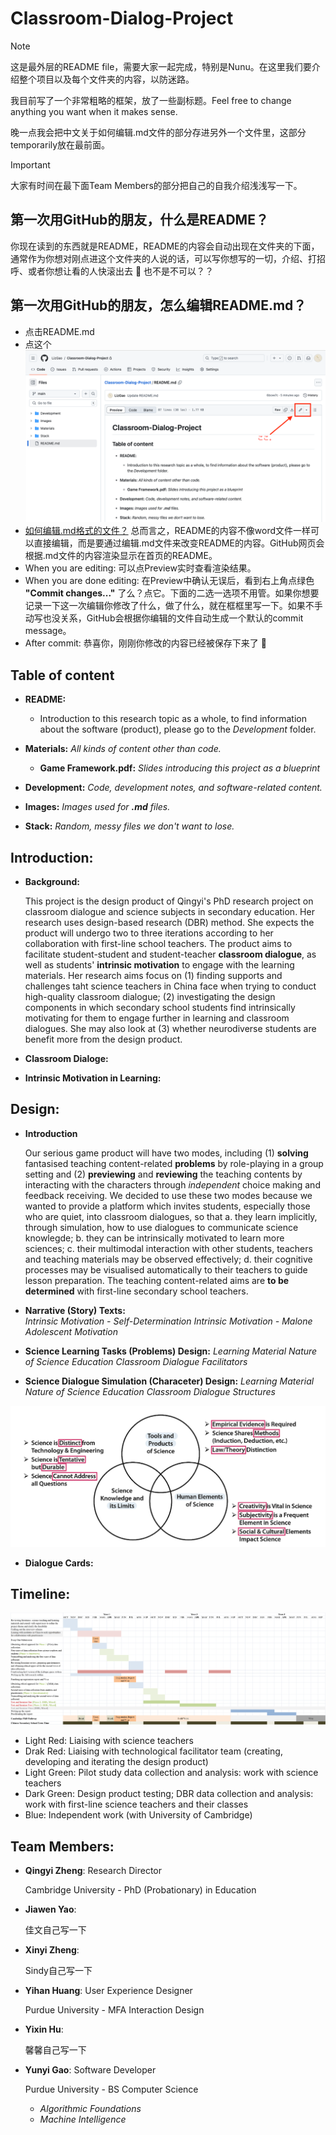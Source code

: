 # Classroom-Dialog-Project


> [!NOTE]
> 这是最外层的README file，需要大家一起完成，特别是Nunu。在这里我们要介绍整个项目以及每个文件夹的内容，以防迷路。
> 
> 我目前写了一个非常粗略的框架，放了一些副标题。Feel free to change anything you want when it makes sense.
> 
> 晚一点我会把中文关于如何编辑.md文件的部分存进另外一个文件里，这部分temporarily放在最前面。

> [!IMPORTANT]
> 大家有时间在最下面Team Members的部分把自己的自我介绍浅浅写一下。


## 第一次用GitHub的朋友，什么是README？

你现在读到的东西就是README，README的内容会自动出现在文件夹的下面，通常作为你想对刚点进这个文件夹的人说的话，可以写你想写的一切，介绍、打招呼、或者你想让看的人快滚出去 :cursing_face: 也不是不可以？？

## 第一次用GitHub的朋友，怎么编辑README.md？

* 点击README.md
* 点这个
   ![Team-Roles](Images/How-to-Edit-README.png)
* [如何编辑.md格式的文件？](https://docs.github.com/en/get-started/writing-on-github/getting-started-with-writing-and-formatting-on-github/basic-writing-and-formatting-syntax)
  总而言之，README的内容不像word文件一样可以直接编辑，而是要通过编辑.md文件来改变README的内容。GitHub网页会根据.md文件的内容渲染显示在首页的README。
* When you are editing: 可以点Preview实时查看渲染结果。
* When you are done editing: 在Preview中确认无误后，看到右上角点绿色 **"Commit changes..."** 了么？点它。下面的二选一选项不用管。如果你想要记录一下这一次编辑你修改了什么，做了什么，就在框框里写一下。如果不手动写也没关系，GitHub会根据你编辑的文件自动生成一个默认的commit message。
* After commit: 恭喜你，刚刚你修改的内容已经被保存下来了 :japanese_ogre:


## Table of content

* **README:**
  - Introduction to this research topic as a whole, to find information about the software (product), please go to the _Development_ folder.
    
* **Materials:** _All kinds of content other than code._
  - **Game Framework.pdf:** _Slides introducing this project as a blueprint_
 
* **Development:** _Code, development notes, and software-related content._

* **Images:** _Images used for **.md** files._

* **Stack:** _Random, messy files we don't want to lose._




## Introduction:

* **Background:**
  
  This project is the design product of Qingyi's PhD research project on classroom dialogue and science subjects in secondary education. Her research uses design-based research (DBR) method. She expects the product will undergo two to three iterations according to her collaboration with first-line school teachers. The product aims to facilitate student-student and student-teacher **classroom dialogue**, as well as students' **intrinsic motivation** to engage with the learning materials. Her research aims focus on (1) finding supports and challenges taht science teachers in China face when trying to conduct high-quality classroom dialogue; (2) investigating the design components in which secondary school students find intrinsically motivating for them to engage further in learning and classroom dialogues. She may also look at (3) whether neurodiverse students are benefit more from the design product.

* **Classroom Dialoge:**


* **Intrinsic Motivation in Learning:**








## Design:

* **Introduction**

  Our serious game product will have two modes, including (1) **solving** fantasised teaching content-related **problems** by role-playing in a group setting and (2) **previewing** and **reviewing** the teaching contents by interacting with the characters through *independent* choice making and feedback receiving. We decided to use these two modes because we wanted to provide a platform which invites students, especially those who are quiet, into classroom dialogues, so that a. they learn implicitly, through simulation, how to use dialogues to communicate science knowlegde; b. they can be intrinsically motivated to learn more sciences; c. their multimodal interaction with other students, teachers and teaching materials may be observed effectively; d. their cognitive processes may be visualised automatically to their teachers to guide lesson preparation. The teaching content-related aims are **to be determined** with first-line secondary school teachers.


* **Narrative (Story) Texts:**   
   *Intrinsic Motivation - Self-Determination*
   *Intrinsic Motivation - Malone*
   *Adolescent Motivation*

* **Science Learning Tasks (Problems) Design:**
   *Learning Material*
   *Nature of Science Education*
   *Classroom Dialogue Facilitators*

* **Science Dialogue Simulation (Characeter) Design:**
   *Learning Material*
   *Nature of Science Education*
   *Classroom Dialogue Structures*
  

![Team-Roles](Images/Theory-of-Character-Design.jpg)

* **Dialogue Cards:**










## Timeline:

![Timeline](Images/Timeline_V24_10_27.png)

- Light Red: Liaising with science teachers
- Drak Red: Liaising with technological facilitator team (creating, developing and iterating the design product)
- Light Green: Pilot study data collection and analysis: work with science teachers
- Dark Green: Design product testing; DBR data collection and analysis: work with first-line science teachers and their classes
- Blue: Independent work (with University of Cambridge)






## Team Members:

* **Qingyi Zheng**: Research Director

    Cambridge University - PhD (Probationary) in Education
  
* **Jiawen Yao**:

    佳文自己写一下

* **Xinyi Zheng**:

    Sindy自己写一下
 
* **Yihan Huang**: User Experience Designer

   Purdue University - MFA Interaction Design

* **Yixin Hu**:

    馨馨自己写一下

* **Yunyi Gao**: Software Developer
  
   Purdue University - BS Computer Science
  
     - _Algorithmic Foundations_ <br>
     - _Machine Intelligence_ <br>
